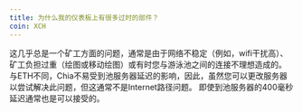 ```yaml
---
title: 为什么我的仪表板上有很多过时的部件？
coin: XCH
---
```


这几乎总是一个矿工方面的问题，通常是由于网络不稳定（例如，wifi干扰高）、矿工负担过重（绘图或移动绘图）或有时您与游泳池之间的连接不理想造成的。 与ETH不同，Chia不易受到池服务器延迟的影响，因此，虽然您可以更改服务器以尝试解决此问题，但这通常不是Internet路径问题。 即使到池服务器的400毫秒延迟通常也是可以接受的。
